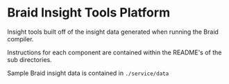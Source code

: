 # Braid Insight Tools Platform
Insight tools built off of the insight data generated when running the Braid compiler.

Instructions for each component are contained within the README's of the sub
directories.

Sample Braid insight data is contained in `./service/data`
